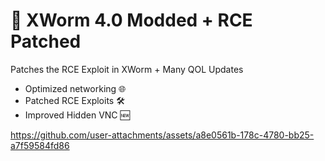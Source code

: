 # 💙 XWorm 4.0 Modded + RCE Patched
Patches the RCE Exploit in XWorm + Many QOL Updates
- Optimized networking 🌐
- Patched RCE Exploits 🛠️
- Improved Hidden VNC 🆕

https://github.com/user-attachments/assets/a8e0561b-178c-4780-bb25-a7f59584fd86
